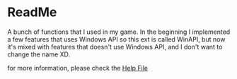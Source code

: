 # ReadMe

A bunch of functions that I used in my game.
In the beginning I implemented a few features that uses Windows API so this ext is called WinAPI, but now it's mixed with features that doesn't use Windows API, and I don't want to change the name XD.

for more information, please check the [Help File](https://github.com/defisym/OpenFusionExamples/blob/master/Extensions/WinAPI/ToInstall/Files/Help/WinAPI/WinAPI.md)
